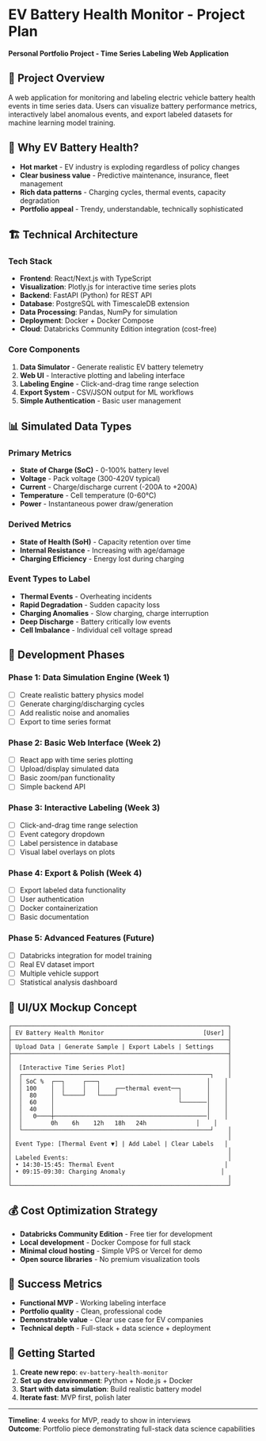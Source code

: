 # EV Battery Health Monitor - Project Plan

**Personal Portfolio Project - Time Series Labeling Web Application**

## 🎯 Project Overview

A web application for monitoring and labeling electric vehicle battery health events in time series data. Users can visualize battery performance metrics, interactively label anomalous events, and export labeled datasets for machine learning model training.

## 🔋 Why EV Battery Health?

- **Hot market** - EV industry is exploding regardless of policy changes
- **Clear business value** - Predictive maintenance, insurance, fleet management
- **Rich data patterns** - Charging cycles, thermal events, capacity degradation
- **Portfolio appeal** - Trendy, understandable, technically sophisticated

## 🏗️ Technical Architecture

### **Tech Stack**
- **Frontend**: React/Next.js with TypeScript
- **Visualization**: Plotly.js for interactive time series plots
- **Backend**: FastAPI (Python) for REST API
- **Database**: PostgreSQL with TimescaleDB extension
- **Data Processing**: Pandas, NumPy for simulation
- **Deployment**: Docker + Docker Compose
- **Cloud**: Databricks Community Edition integration (cost-free)

### **Core Components**
1. **Data Simulator** - Generate realistic EV battery telemetry
2. **Web UI** - Interactive plotting and labeling interface
3. **Labeling Engine** - Click-and-drag time range selection
4. **Export System** - CSV/JSON output for ML workflows
5. **Simple Authentication** - Basic user management

## 📊 Simulated Data Types

### **Primary Metrics**
- **State of Charge (SoC)** - 0-100% battery level
- **Voltage** - Pack voltage (300-420V typical)
- **Current** - Charge/discharge current (-200A to +200A)
- **Temperature** - Cell temperature (0-60°C)
- **Power** - Instantaneous power draw/generation

### **Derived Metrics**
- **State of Health (SoH)** - Capacity retention over time
- **Internal Resistance** - Increasing with age/damage
- **Charging Efficiency** - Energy lost during charging

### **Event Types to Label**
- **Thermal Events** - Overheating incidents
- **Rapid Degradation** - Sudden capacity loss
- **Charging Anomalies** - Slow charging, charge interruption
- **Deep Discharge** - Battery critically low events
- **Cell Imbalance** - Individual cell voltage spread

## 🚀 Development Phases

### **Phase 1: Data Simulation Engine (Week 1)**
- [ ] Create realistic battery physics model
- [ ] Generate charging/discharging cycles
- [ ] Add realistic noise and anomalies
- [ ] Export to time series format

### **Phase 2: Basic Web Interface (Week 2)**
- [ ] React app with time series plotting
- [ ] Upload/display simulated data
- [ ] Basic zoom/pan functionality
- [ ] Simple backend API

### **Phase 3: Interactive Labeling (Week 3)**
- [ ] Click-and-drag time range selection
- [ ] Event category dropdown
- [ ] Label persistence in database
- [ ] Visual label overlays on plots

### **Phase 4: Export & Polish (Week 4)**
- [ ] Export labeled data functionality
- [ ] User authentication
- [ ] Docker containerization
- [ ] Basic documentation

### **Phase 5: Advanced Features (Future)**
- [ ] Databricks integration for model training
- [ ] Real EV dataset import
- [ ] Multiple vehicle support
- [ ] Statistical analysis dashboard

## 🎨 UI/UX Mockup Concept

```
┌─────────────────────────────────────────────────────────────┐
│ EV Battery Health Monitor                            [User] │
├─────────────────────────────────────────────────────────────┤
│ Upload Data | Generate Sample | Export Labels | Settings    │
├─────────────────────────────────────────────────────────────┤
│                                                             │
│  [Interactive Time Series Plot]                             │
│  ┌─────────────────────────────────────────────────────┐    │
│  │ SoC %  ┌──┐     ┌───┐                              │    │
│  │ 100    │  │     │   │    ┌──thermal event──┐       │    │
│  │  80    │  └─────┘   └────┘                 │       │    │
│  │  60    │                                   └───────│    │
│  │  40    │                                           │    │
│  │   0────┼───────────────────────────────────────────│    │
│  │        0h    6h    12h   18h   24h              │    │
│  └─────────────────────────────────────────────────────┘    │
│                                                             │
│ Event Type: [Thermal Event ▼] | Add Label | Clear Labels   │
│                                                             │
│ Labeled Events:                                             │
│ • 14:30-15:45: Thermal Event                               │
│ • 09:15-09:30: Charging Anomaly                           │
│                                                             │
└─────────────────────────────────────────────────────────────┘
```

## 💰 Cost Optimization Strategy

- **Databricks Community Edition** - Free tier for development
- **Local development** - Docker Compose for full stack
- **Minimal cloud hosting** - Simple VPS or Vercel for demo
- **Open source libraries** - No premium visualization tools

## 🎯 Success Metrics

- **Functional MVP** - Working labeling interface
- **Portfolio quality** - Clean, professional code
- **Demonstrable value** - Clear use case for EV companies
- **Technical depth** - Full-stack + data science + deployment

## 🚀 Getting Started

1. **Create new repo**: `ev-battery-health-monitor`
2. **Set up dev environment**: Python + Node.js + Docker
3. **Start with data simulation**: Build realistic battery model
4. **Iterate fast**: MVP first, polish later

---

**Timeline**: 4 weeks for MVP, ready to show in interviews  
**Outcome**: Portfolio piece demonstrating full-stack data science capabilities